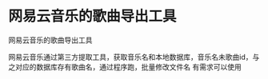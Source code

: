 # 网易云音乐的歌曲导出工具
网易云音乐的歌曲导出工具

网易云音乐通过第三方提取工具，获取音乐名和本地数据库，音乐名未歌曲id，与之对应的数据库存有歌曲名，通过程序跑，批量修改文件名
有需求可以使用
